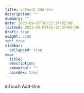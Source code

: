 ```yaml
---
title: inTouch Add-Ons
description: ""
summary: ""
date: 2023-09-07T16:12:37+02:00
lastmod: 2023-09-07T16:12:37+02:00
draft: true
weight: 3100
toc: true
sidebar:
  collapsed: true
seo:
  title:
  description:
  canonical: ""
  noindex: true
---
```


inTouch Add-Ons
